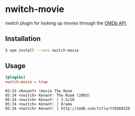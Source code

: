 # nwitch-movie

nwitch plugin for looking up movies through the
[OMDb API](http://www.omdbapi.com/).

## Installation

``` bash
$ npm install --save nwitch-movie
```

## Usage

``` toml
[plugins]
nwitch-movie = true
```

``` irc
05:33 <KenanY> !movie The Room
05:34 <nwitch> KenanY: The Room (2003)
05:34 <nwitch> KenanY: | 3.5/10
05:34 <nwitch> KenanY: | Drama
05:34 <nwitch> KenanY: | http://imdb.com/title/tt0368226
```